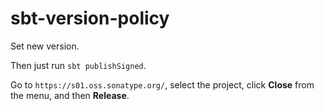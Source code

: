 # sbt-version-policy

Set new version.

Then just run `sbt publishSigned`.

Go to `https://s01.oss.sonatype.org/`, select the project, click **Close** from the menu, and then **Release**.
